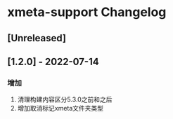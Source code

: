 <!-- Keep a Changelog guide -> https://keepachangelog.com -->

# xmeta-support Changelog

## [Unreleased]

## [1.2.0] - 2022-07-14

### 增加

1. 清理构建内容区分5.3.0之前和之后
2. 增加取消标记xmeta文件夹类型
